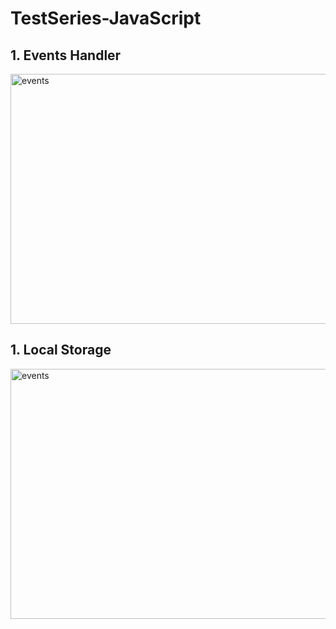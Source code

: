 #  TestSeries-JavaScript
## 1. Events Handler
 <a href="#"><img alt="events" width="800px" height="400px" src="https://github.com/user-attachments/assets/74aafc2d-9538-4ba8-9e6c-dd3a244c760f" /></a><br>
## 1. Local Storage
 <a href="#"><img alt="events" width="800px" height="400px" src="https://github.com/user-attachments/assets/de13e3c2-27ce-4f43-811e-7df433ddb6b3" /></a><br>
